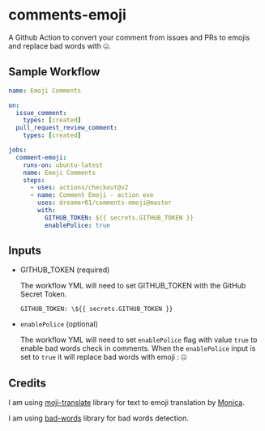 # comments-emoji

A Github Action to convert your comment from issues and PRs to emojis and replace bad words with 🤐.

## Sample Workflow

```yml
name: Emoji Comments

on:
  issue_comment:
    types: [created]
  pull_request_review_comment:
    types: [created]

jobs:
  comment-emoji:
    runs-on: ubuntu-latest
    name: Emoji Comments
    steps:
      - uses: actions/checkout@v2
      - name: Comment Emoji - action exe
        uses: dreamer01/comments-emoji@master
        with:
          GITHUB_TOKEN: ${{ secrets.GITHUB_TOKEN }}
          enablePolice: true
```

## Inputs

- GITHUB_TOKEN (required)

  The workflow YML will need to set GITHUB_TOKEN with the GitHub Secret Token.

  `GITHUB_TOKEN: \${{ secrets.GITHUB_TOKEN }}`

- `enablePolice` (optional)

  The workflow YML will need to set `enablePolice` flag with value `true` to enable bad words check in comments. When the `enablePolice` input is set to `true` it will replace bad words with emoji : 🤐

## Credits

I am using [moji-translate](https://www.npmjs.com/package/moji-translate) library for text to emoji translation by [Monica](https://twitter.com/notwaldorf).

I am using [bad-words](https://www.npmjs.com/package/bad-words) library for bad words detection.
